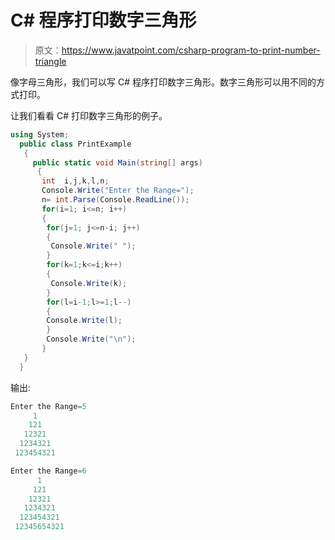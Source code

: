 # C# 程序打印数字三角形

> 原文：<https://www.javatpoint.com/csharp-program-to-print-number-triangle>

像字母三角形，我们可以写 C# 程序打印数字三角形。数字三角形可以用不同的方式打印。

让我们看看 C# 打印数字三角形的例子。

```cs
using System;
  public class PrintExample
   {
     public static void Main(string[] args)
      {
       int  i,j,k,l,n;         
       Console.Write("Enter the Range=");  
       n= int.Parse(Console.ReadLine());   
       for(i=1; i<=n; i++)    
       {    	
        for(j=1; j<=n-i; j++)    
        {    
         Console.Write(" ");    
        }    
        for(k=1;k<=i;k++)    
        {    
         Console.Write(k);    
        }    
        for(l=i-1;l>=1;l--)    
        {    
        Console.Write(l);    
        }    
        Console.Write("\n");    
       }     
   }
  }

```

输出:

```cs
Enter the Range=5
     1
    121
   12321
  1234321
 123454321  

```

```cs
Enter the Range=6
      1
     121
    12321
   1234321 
  123454321
 12345654321  

```